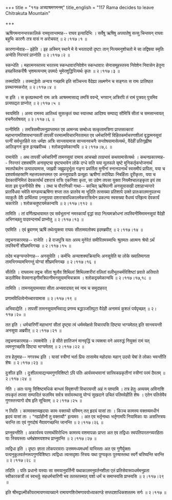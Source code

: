 +++
title = "११७ अत्र्याश्रमगमनम्"
title_english = "117 Rama decides to leave Chitrakuta Mountain"

+++


ऋषिगमनानन्तरकालिकं रामवृत्तान्तमाह-- राघव इत्यादिभिः । सर्वेषु ऋषिषु
अपयातेषु सत्सु चिन्तयन् राघवः बहुभिः कारणैः तत्र वासं न अरोचयत्  ॥ 
२।११७।१  ॥   

  

कारणान्येवाह-- इहेति । इह अस्मिन् स्थाने मे ये भरतादयो दृष्टाः तान्
नित्यमनुशोचतो मे सा तद्विषया स्मृतिः अन्वेति निरन्तरं प्राप्नोति  ॥ 
२।११७।२  ॥   

  

स्कन्धेति । महात्मनस्तस्य भरतस्य स्कन्धावारनिवेशेन स्कन्धावारः
सेनासमूहस्तस्य निवेशेन निवासेन हेतुना हयहस्तिकरीषैः भृशमत्यन्तम् उपमर्दः
भूमेरशुद्धिरित्यर्थः कृतः  ॥  २।११७।३  ॥   

  

तस्मादिति । तस्माद्धेतोः अन्यत्र गच्छामि इति सञ्चिन्त्य वैदेह्या
लक्ष्मणेन च सङ्गतः स रामः प्रातिष्ठत प्रस्थानमकरोत्  ॥  २।११७।४  ॥   

  

स इति । स कृतप्रस्थानो रामः अत्रेः आश्रममासाद्य तमत्रिं ववन्दे, भगवान्
अत्रिरपि तं रामं पुत्रवत् पुत्रमिव प्रत्यपद्यत प्राप्नोत्  ॥  २।११७।५
 ॥   

  

स्वयमिति । अस्य रामस्य आतिथ्यं सुसत्कृतं यथा स्यात्तथा आदिश्य सम्पाद्य
सौमित्रिं सीतां च समसान्त्वयत् वचनैरतोषयत्  ॥  २।११७।६  ॥   

  

पत्नीमिति । तमत्रिसमीपमनुप्राप्तामत एव आमन्त्र्य सम्बोध्य सत्कृतामत्रिणा
प्राप्तसत्कारां महाभागामतिशयभाग्यवतीं तापसीं परमात्मविचारनिरतामत एव
धर्मचारिणीं विहितकर्माचरणशीलां वृद्धामनसूयां पत्नीं सर्वभूतहिते रतः
धर्मज्ञः अत्रिः सान्त्वयामास सान्त्वनवचनैः सन्तोषयामासेत्यर्थः, वैदेहीं
प्रतिगृह्णीष्व आलिङ्गनं कुरु इत्यब्रवीच्च । श्लोकद्वयमेकान्वयि  ॥ 
२।११७।७,८  ॥   

  

रामायेति । अथ तापसीं धर्मचारिणीं तामनसूयां रामाय आचचक्षे तत्प्रभावं
कथयामासेत्यर्थः । कथनप्रकारमाह-- निरन्तरं दशवर्षाणि अनावृष्ट्या
वृष्ट्यभावेन लोके दग्धे सति यया मूलफले सृष्टे मुनिकर्तृकभोजनार्थं
स्वतपोबलेन उत्पादयामास, जाह्नवी जह्नुप्रादृर्भूता गङ्गा प्रवर्तिता
मुनीनां स्नानपानार्थं स्वसमीपं प्रापिता, यया च दशवर्षसहस्राणि
महत्तपस्तप्तमत एव अनसूयाव्रतैः प्रत्यूहाः ऋषीणां तपोविप्राः निबर्हिताः
दूरीकृताः, यया च देवकार्यनिमित्तं देवकार्यार्थं दशरात्रं रात्रिः एकनिशा
कृता, सा उग्रेण तपसा युक्ता नियमैश्चालङ्कृता इयं तव माता इव पूजनीयेति
शेषः । तथा च पौराणिकी गाथा-- काचित् ऋषिपत्नी अनसूयासखी दशाहाभ्यन्तरे
प्रातर्विधवा भवेति माण्डव्यऋषिणा शप्ता ततः प्रातरेव मा भूदिति तत्सख्या
प्रतिशापे उक्ते प्रातःकालमनुपलभ्य व्याकुलैः देवैः प्रार्थितया ऽनसूयया
दशरात्रावधिकालमेकरात्रित्वेन प्रकल्प्य स्वसख्या वैधव्यं परिहृत्य
देवकार्यं चकारेति । श्लोकचतुष्टयमेकान्वयि  ॥  २।११७।९१२  ॥   

  

तामिति । तां वर्णितप्रभावामत एव सर्वभूतानां नमस्कार्यां वृद्धां सदा
नित्यमक्रोधनां तपस्विनीमिमामनसूयां वैदेही अभिगच्छतु पादवन्दनार्थं
प्राप्नोतु  ॥  २।११७।१३  ॥   

  

एवमिति । एवं ब्रुवाणम् ऋषिं तथेत्युक्त्वा राघवः सीतामवलोक्य इदमब्रवीत्
 ॥  २।११७।१४  ॥   

  

तद्वचनाकारमाह-- राजेति । हे राजपुत्रि यतः अस्य मुनेरेतं समीरितमस्माभिः
श्रुतमतः आत्मनः श्रेयो ऽर्थं तपस्विनीं शीघ्रमभिगच्छ  ॥  २।११७।१५  ॥   

  

तदेव भङ्ग्यन्तरेणाह-- अनसूयेति । कर्मभिः अन्याशक्यक्रियाभिः अनसूयेति या
लोके ख्यातिमागता तामभिगम्यामभिगन्तुं योग्यां शीघ्रमभिगच्छ  ॥  २।११७।१६
 ॥   

  

सीतेति । राघवस्य तद्वचः सीता श्रुत्वैव शिथिलां शिथिलशरीरां वलितां
वलीभूतचर्मविशिष्टां प्रवाते अतिवाते कदलीमिव
वेपमानाङ्गीमत्रिपत्नीमनसूयामभिचक्राम । श्लोकद्वयमेकान्वयि  ॥  २।११७।१७,१८
 ॥   

  

तामिति । तामनसूयामव्यग्रा सीता अभ्यवादयत् स्वं नाम च समुदाहरत्  

प्रणामविधित्वेनोच्चारयामास  ॥  २।११७।१९  ॥   

  

अभिवाद्येति । तापसीं तामनसूयामभिवाद्य प्रणम्य बद्धाञ्जलिपुटा वैदेही
अनामयं कुशलं पर्यपृच्छत्  ॥  २।११७।२०  ॥   

  

तत इति । धर्मचारिणीं महाभागां सीतां दृष्ट्वा त्वं धर्ममवेक्षसे विचारयसि
दिष्ट्या भाग्यमेतत् इति सान्त्वयन्ती अनसूया अब्रवीत्  ॥  २।११७।२१  ॥   

  

तद्वचनाकारमाह-- त्यक्त्वेति । हे सीते ज्ञातिजनं मानवृद्धिं च त्यक्त्वा
वने अवरुद्धं नियुक्तं रामं यत् त्वमनुगच्छसि दिष्ट्या भाग्यमेतत्  ॥ 
२।११७।२२  ॥   

  

तत्र हेतुमाह-- नगरस्थ इति । यासां स्त्रीणां भर्ता प्रियः तासामेव महोदयाः
महान् उदयो येषां ते लोकाः भवन्तीति शेषः  ॥  २।११७।२३  ॥   

  

दुःशील इति । दुःशीलत्वाद्यन्यमगुणविशिष्टो ऽपि पतिः आर्यस्वभावानां
सात्त्विकप्रकृतीनां स्त्रीणां परमं दैवतम्  ॥  २।११७।२४  ॥   

  

नेति । अतः पत्युः विशिष्टमधिकं बान्धवं विमृशन्ती विचारयन्ती अहं न
पश्यामि । तत्र हेतुः अव्ययम् अविनाशि तपःकृतं तपसा सम्पादितं फलमिव
सर्वत्र सर्वावस्थासु योग्यं सुखदाने उचितं पतिमवेहीति शेषः । एतेन
पतिसेवैव गुणस्तत्त्यागो दोष इति सूचितम्  ॥  २।११७।२५  ॥   

  

न त्विति । कामवक्तव्यहृदयाः कामः वक्तव्यो यस्मिन् तत् हृदयं यासां ताः ।
किञ्च कामस्य वक्तव्यमधीनं हृदयं यासां ताः । "गर्ह्याहीनौ तु वक्तव्यौ"
इत्यमरः । अत एव भर्तृनाथाः भर्तृणामपि नियामिकाः याः असत्स्त्रियः चरन्ति
ताः एवं गुणदोषं नैवावगच्छन्ति जानन्ति  ॥  २।११७।२६  ॥   

  

प्राप्नुवन्तीति । अकार्यस्य परमार्थविरोधिनः कामस्य वशमापन्नाः प्राप्ता
अत एव तद्विधाः स्वपतिपारतन्त्र्यरहिताः याः स्त्रियस्ताः धर्मभ्रंशमयशश्च
प्राप्नुवन्ति  ॥  २।११७।२७  ॥   

  

त्वद्विधा इति । दृष्टाः ज्ञाता लोकपरावराः उत्तममध्यमधर्मा याभिस्ताः अत
एव गुणैर्युक्ताः पत्यनुकूलवर्तनरूपगुणविशिष्टाः त्वद्विधाः त्वत्सदृशाः
स्त्रियः यथा पुण्यकृतः पुरुषास्तथा स्वर्गे चरिष्यन्ति चरन्ति  ॥  २।११७।२८
 ॥   

  

तदिति । पतिः प्रधानो यस्याः सा समयानुवर्तिनी यथाकालमनुवर्तनशीला एतं
प्रतिसेवारूपधर्ममनुव्रता स्वीकारकर्त्री त्वं स्वभर्तुः सहधर्मचारिणी भव
ततस्तस्मात् यशो धर्मं च समाप्स्यसि प्राप्स्यसि  ॥  २।११७।२९  ॥   

  

इति श्रीमद्वाल्मीकीयरामायणव्याख्याने रामायणशिरोमणावयोध्याकाण्डे
सप्तदशाधिकशततमः सर्गः  ॥  २।११७  ॥   

  

  


